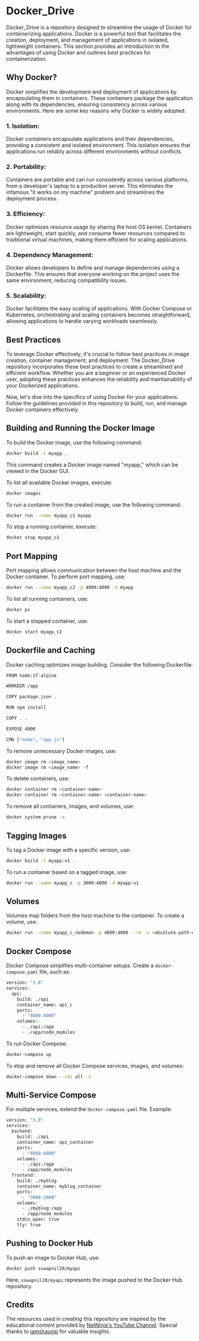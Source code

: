 # Docker_Drive

Docker_Drive is a repository designed to streamline the usage of Docker for containerizing applications. Docker is a powerful tool that facilitates the creation, deployment, and management of applications in isolated, lightweight containers. This section provides an introduction to the advantages of using Docker and outlines best practices for containerization.

## Why Docker?

Docker simplifies the development and deployment of applications by encapsulating them in containers. These containers package the application along with its dependencies, ensuring consistency across various environments. Here are some key reasons why Docker is widely adopted:

### 1. **Isolation:**
   Docker containers encapsulate applications and their dependencies, providing a consistent and isolated environment. This isolation ensures that applications run reliably across different environments without conflicts.

### 2. **Portability:**
   Containers are portable and can run consistently across various platforms, from a developer's laptop to a production server. This eliminates the infamous "it works on my machine" problem and streamlines the deployment process.

### 3. **Efficiency:**
   Docker optimizes resource usage by sharing the host OS kernel. Containers are lightweight, start quickly, and consume fewer resources compared to traditional virtual machines, making them efficient for scaling applications.

### 4. **Dependency Management:**
   Docker allows developers to define and manage dependencies using a Dockerfile. This ensures that everyone working on the project uses the same environment, reducing compatibility issues.

### 5. **Scalability:**
   Docker facilitates the easy scaling of applications. With Docker Compose or Kubernetes, orchestrating and scaling containers becomes straightforward, allowing applications to handle varying workloads seamlessly.

## Best Practices

To leverage Docker effectively, it's crucial to follow best practices in image creation, container management, and deployment. The Docker_Drive repository incorporates these best practices to create a streamlined and efficient workflow. Whether you are a beginner or an experienced Docker user, adopting these practices enhances the reliability and maintainability of your Dockerized applications.

Now, let's dive into the specifics of using Docker for your applications. Follow the guidelines provided in this repository to build, run, and manage Docker containers effectively.

## Building and Running the Docker Image

To build the Docker image, use the following command:

```bash
docker build -t myapp .
```

This command creates a Docker image named "myapp," which can be viewed in the Docker GUI.

To list all available Docker images, execute:

```bash
docker images
```

To run a container from the created image, use the following command:

```bash
docker run --name myapp_c1 myapp
```

To stop a running container, execute:

```bash
docker stop myapp_c1
```

## Port Mapping

Port mapping allows communication between the host machine and the Docker container. To perform port mapping, use:

```bash
docker run --name myapp_c2 -p 4000:4000 -d myapp
```

To list all running containers, use:

```bash
docker ps
```

To start a stopped container, use:

```bash
docker start myapp_c2
```

## Dockerfile and Caching

Docker caching optimizes image building. Consider the following Dockerfile:

```bash
FROM node:17-alpine

WORKDIR /app

COPY package.json .

RUN npm install

COPY . .

EXPOSE 4000

CMD ["node", "app.js"]
```

To remove unnecessary Docker images, use:

```bash
docker image rm <image_name>
docker image rm <image_name> -f
```

To delete containers, use:

```bash
docker container rm <container-name>
docker container rm <container-name> <container-name>
```

To remove all containers, images, and volumes, use:

```bash
docker system prune -a
```

## Tagging Images

To tag a Docker image with a specific version, use:

```bash
docker build -t myapp:v1 .
```

To run a container based on a tagged image, use:

```bash
docker run --name myapp_c -p 3000:4000 -d myapp:v1
```

## Volumes

Volumes map folders from the host machine to the container. To create a volume, use:

```bash
docker run --name myapp_c_nodemon -p 4000:4000 --rm -v <absolute-path-of-folder-in-local-machine>:/app -v /app/node_modules myapp:nodemon
```

## Docker Compose

Docker Compose simplifies multi-container setups. Create a `docker-compose.yaml` file, such as:

```bash
version: "3.8"
services:
  api:
    build: ./api
    container_name: api_c
    ports:
      - "4000:4000"
    volumes:
      - ./api:/app
      - ./app/node_modules
```

To run Docker Compose:

```bash
docker-compose up
```

To stop and remove all Docker Compose services, images, and volumes:

```bash
docker-compose down --rmi all -v
```

## Multi-Service Compose

For multiple services, extend the `docker-compose.yaml` file. Example:

```bash
version: "3.9"
services:
  backend:
    build: ./api
    container_name: api_container
    ports:
      - "4000:4000"
    volumes:
      - ./api:/app
      - /app/node_modules
  frontend:
    build: ./myblog
    container_name: myblog_container
    ports:
      - "3000:3000"
    volumes:
      - ./myblog:/app
      - /app/node_modules
    stdin_open: true
    tty: true
```

## Pushing to Docker Hub

To push an image to Docker Hub, use:

```bash
docker push sswapnil20/myapi
```

Here, `sswapnil20/myapi` represents the image pushed to the Docker Hub repository.

## Credits

The resources used in creating this repository are inspired by the educational content provided by [NetNinja's YouTube Channel](https://www.youtube.com/@NetNinja). Special thanks to [iamshaunjp](https://github.com/iamshaunjp) for valuable insights.
